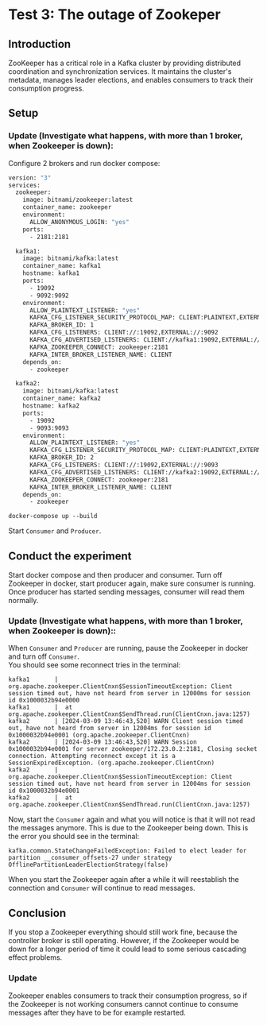 # Test 3: The outage of Zookeper

## Introduction
ZooKeeper has a critical role in a Kafka cluster by providing distributed coordination and synchronization services. It maintains the cluster's metadata, manages leader elections, and enables consumers to track their consumption progress.

## Setup
### Update (Investigate what happens, with more than 1 broker, when Zookeeper is down):
Configure 2 brokers and run docker compose:
```dockerfile
version: "3"
services:
  zookeeper:
    image: bitnami/zookeeper:latest
    container_name: zookeeper
    environment:
      ALLOW_ANONYMOUS_LOGIN: "yes"
    ports:
      - 2181:2181

  kafka1:
    image: bitnami/kafka:latest
    container_name: kafka1
    hostname: kafka1
    ports:
      - 19092
      - 9092:9092
    environment:
      ALLOW_PLAINTEXT_LISTENER: "yes"
      KAFKA_CFG_LISTENER_SECURITY_PROTOCOL_MAP: CLIENT:PLAINTEXT,EXTERNAL:PLAINTEXT
      KAFKA_BROKER_ID: 1
      KAFKA_CFG_LISTENERS: CLIENT://:19092,EXTERNAL://:9092
      KAFKA_CFG_ADVERTISED_LISTENERS: CLIENT://kafka1:19092,EXTERNAL://localhost:9092
      KAFKA_ZOOKEEPER_CONNECT: zookeeper:2181
      KAFKA_INTER_BROKER_LISTENER_NAME: CLIENT
    depends_on:
      - zookeeper

  kafka2:
    image: bitnami/kafka:latest
    container_name: kafka2
    hostname: kafka2
    ports:
      - 19092
      - 9093:9093
    environment:
      ALLOW_PLAINTEXT_LISTENER: "yes"
      KAFKA_CFG_LISTENER_SECURITY_PROTOCOL_MAP: CLIENT:PLAINTEXT,EXTERNAL:PLAINTEXT
      KAFKA_BROKER_ID: 2
      KAFKA_CFG_LISTENERS: CLIENT://:19092,EXTERNAL://:9093
      KAFKA_CFG_ADVERTISED_LISTENERS: CLIENT://kafka2:19092,EXTERNAL://localhost:9093
      KAFKA_ZOOKEEPER_CONNECT: zookeeper:2181
      KAFKA_INTER_BROKER_LISTENER_NAME: CLIENT
    depends_on:
      - zookeeper
```

```
docker-compose up --build
```

Start `Consumer` and `Producer`.

## Conduct the experiment
Start docker compose and then producer and consumer. Turn off Zookeeper in docker, start producer again, make sure consumer is running. Once producer has started sending messages, consumer will read them normally.

### Update (Investigate what happens, with more than 1 broker, when Zookeeper is down)::
When `Consumer` and `Producer` are running, pause the Zookeeper in docker and turn off `Consumer`.<br>
You should see some reconnect tries in the terminal:
```
kafka1       | org.apache.zookeeper.ClientCnxn$SessionTimeoutException: Client session timed out, have not heard from server in 12000ms for session id 0x1000032b94e0000
kafka1       |  at org.apache.zookeeper.ClientCnxn$SendThread.run(ClientCnxn.java:1257)
kafka2       | [2024-03-09 13:46:43,520] WARN Client session timed out, have not heard from server in 12004ms for session id 0x1000032b94e0001 (org.apache.zookeeper.ClientCnxn)
kafka2       | [2024-03-09 13:46:43,520] WARN Session 0x1000032b94e0001 for server zookeeper/172.23.0.2:2181, Closing socket connection. Attempting reconnect except it is a SessionExpiredException. (org.apache.zookeeper.ClientCnxn)
kafka2       | org.apache.zookeeper.ClientCnxn$SessionTimeoutException: Client session timed out, have not heard from server in 12004ms for session id 0x1000032b94e0001
kafka2       |  at org.apache.zookeeper.ClientCnxn$SendThread.run(ClientCnxn.java:1257)
```

Now, start the `Consumer` again and what you will notice is that it will not read the messages anymore. This is due to the Zookeeper being down.
This is the error you should see in the terminal:
```
kafka.common.StateChangeFailedException: Failed to elect leader for partition __consumer_offsets-27 under strategy OfflinePartitionLeaderElectionStrategy(false)
```

When you start the Zookeeper again after a while it will reestablish the connection and `Consumer` will continue to read messages.


## Conclusion
If you stop a Zookeeper everything should still work fine, because the controller broker is still operating. However, if the Zookeeper would be down for a longer period of time it could lead to some serious cascading effect problems.

### Update
Zookeeper enables consumers to track their consumption progress, so if the Zookeeper is not working consumers cannot continue to consume messages after they have to be for example restarted.